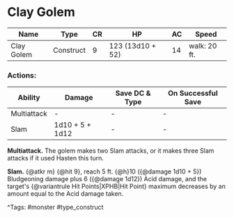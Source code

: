 # Clay Golem

| Name | Type | CR | HP | AC | Speed |
|------|------|----|----|----|-------|
| Clay Golem | Construct | 9 | 123 (13d10 + 52) | 14 | walk: 20 ft. |

### Actions:

| Ability | Damage | Save DC & Type | On Successful Save |
|---------|--------|----------------|--------------------|
| Multiattack | - | - | - |
| Slam | 1d10 + 5 + 1d12 | - | - |


**Multiattack.** The golem makes two Slam attacks, or it makes three Slam attacks if it used Hasten this turn.

**Slam.** {@atkr m} {@hit 9}, reach 5 ft. {@h}10 ({@damage 1d10 + 5}) Bludgeoning damage plus 6 ({@damage 1d12}) Acid damage, and the target's {@variantrule Hit Points|XPHB|Hit Point} maximum decreases by an amount equal to the Acid damage taken.

^Tags: #monster #type_construct